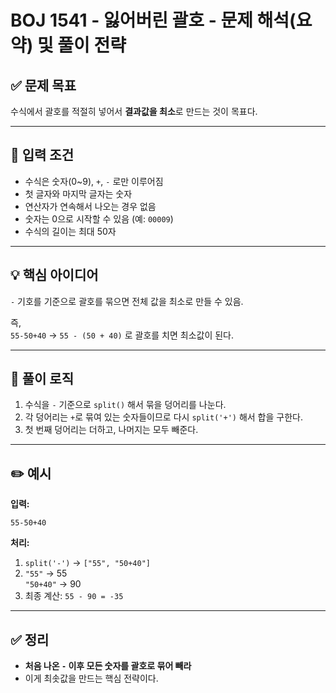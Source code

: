 # BOJ 1541 - 잃어버린 괄호 - 문제 해석(요약) 및 풀이 전략

## ✅ 문제 목표

수식에서 괄호를 적절히 넣어서 **결과값을 최소**로 만드는 것이 목표다.

---

## 📌 입력 조건

- 수식은 숫자(0~9), `+`, `-` 로만 이루어짐
- 첫 글자와 마지막 글자는 숫자
- 연산자가 연속해서 나오는 경우 없음
- 숫자는 0으로 시작할 수 있음 (예: `00009`)
- 수식의 길이는 최대 50자

---

## 💡 핵심 아이디어

`-` 기호를 기준으로 괄호를 묶으면 전체 값을 최소로 만들 수 있음.

즉,  
`55-50+40` → `55 - (50 + 40)` 로 괄호를 치면 최소값이 된다.

---

## 🧠 풀이 로직

1. 수식을 `-` 기준으로 `split()` 해서 묶을 덩어리를 나눈다.
2. 각 덩어리는 `+`로 묶여 있는 숫자들이므로 다시 `split('+')` 해서 합을 구한다.
3. 첫 번째 덩어리는 더하고, 나머지는 모두 빼준다.

---

## ✏️ 예시

**입력:**

```
55-50+40
```

**처리:**

1. `split('-')` → `["55", "50+40"]`
2. `"55"` → 55  
   `"50+40"` → 90
3. 최종 계산: `55 - 90 = -35`

---

## ✅ 정리

- **처음 나온 `-` 이후 모든 숫자를 괄호로 묶어 빼라**
- 이게 최솟값을 만드는 핵심 전략이다.
